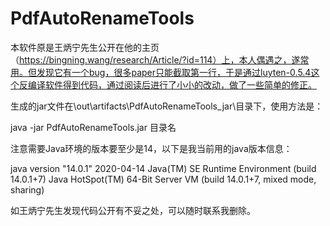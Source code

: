 # PdfAutoRenameTools

本软件原是王炳宁先生公开在他的主页（https://bingning.wang/research/Article/?id=114）上，本人偶遇之，遂常用。但发现它有一个bug，很多paper只能截取第一行，于是通过luyten-0.5.4这个反编译软件得到代码，通过阅读后进行了小小的改动，做了一些简单的修正。

生成的jar文件在\out\artifacts\PdfAutoRenameTools_jar\目录下，使用方法是：

java -jar PdfAutoRenameTools.jar 目录名

注意需要Java环境的版本要至少是14，以下是我当前用的java版本信息：

java version "14.0.1" 2020-04-14
Java(TM) SE Runtime Environment (build 14.0.1+7)
Java HotSpot(TM) 64-Bit Server VM (build 14.0.1+7, mixed mode, sharing)

如王炳宁先生发现代码公开有不妥之处，可以随时联系我删除。
